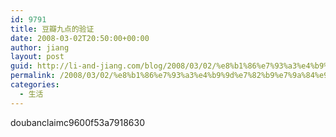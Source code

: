 ```yaml
---
id: 9791
title: 豆瓣九点的验证
date: 2008-03-02T20:50:00+00:00
author: jiang
layout: post
guid: http://li-and-jiang.com/blog/2008/03/02/%e8%b1%86%e7%93%a3%e4%b9%9d%e7%82%b9%e7%9a%84%e9%aa%8c%e8%af%81/
permalink: /2008/03/02/%e8%b1%86%e7%93%a3%e4%b9%9d%e7%82%b9%e7%9a%84%e9%aa%8c%e8%af%81/
categories:
  - 生活
---
```

doubanclaimc9600f53a7918630